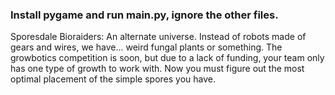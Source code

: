<h3>Install pygame and run main.py, ignore the other files.</h3>
Sporesdale Bioraiders: An alternate universe. Instead of robots made of gears and wires, we have... weird fungal plants or something. The growbotics competition is soon, but due to a lack of funding,
your team only has one type of growth to work with. Now you must figure out the most optimal placement of the simple spores you have.
